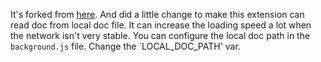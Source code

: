 It's forked from [here](http://code.google.com/p/romannurik-code/source/checkout). 
And did a little change to make this extension can read doc from local doc file. It can increase the loading speed a lot when the network isn't very stable.
You can configure the local doc path in the `background.js` file. Change the `LOCAL_DOC_PATH' var.
